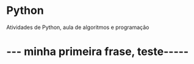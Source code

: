 # Python
Atividades de Python, aula de algoritmos e programação
# --- minha primeira frase, teste-----